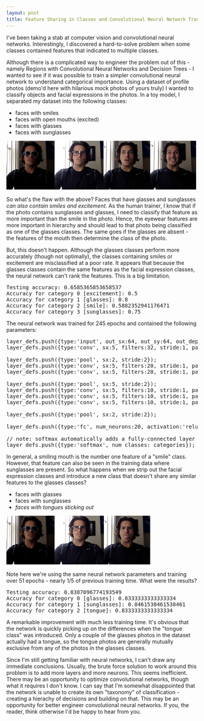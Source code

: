 ```yaml
---
layout: post
title: Feature Sharing in Classes and Convolutional Neural Network Troubles
---
```


I've been taking a stab at computer vision and convolutional neural networks. Interestingly, I discovered a hard-to-solve problem when some classes contained features that indicated to multiple classes.

Although there is a complicated way to engineer the problem out of this - namely Regions with Convolutional Neural Networks and Decision Trees - I wanted to see if it was possible to train a simpler convolutional neural network to understand categorical importance. Using a dataset of profile photos (demo'd here with hilarious mock photos of yours truly) I wanted to classify objects and facial expressions in the photos. In a toy model, I separated my dataset into the following classes:

+ faces with smiles
+ faces with open mouths (excited)
+ faces with glasses
+ faces with sunglasses

<img src="/uploads/convnet_class_set1.jpg" alt="Classes Test Set 1" />

So what's the flaw with the above? Faces that have glasses and sunglasses *can also contain smiles and excitement*. As the human trainer, I know that if the photo contains sunglasses and glasses, I need to classify that feature as more important than the smile in the photo. Hence, the eyewear features are more important in hierarchy and should lead to that photo being classified as one of the glasses classes. The same goes if the glasses are absent - the features of the mouth then determine the class of the photo.

But, this doesn't happen. Although the glasses classes perform more accurately (though not optimally), the classes containing smiles or excitement are misclassified at a poor rate. It appears that because the glasses classes contain the same features as the facial expression classes, the neural network can't rank the features. This is a big limitation.

<pre>
Testing accuracy: 0.6585365853658537
Accuracy for category 0 [excitement]: 0.5
Accuracy for category 1 [glasses]: 0.8
Accuracy for category 2 [smile]: 0.5882352941176471
Accuracy for category 3 [sunglasses]: 0.75
</pre>

The neural network was trained for 245 epochs and contained the following parameters:

<pre>
layer_defs.push({type:'input', out_sx:64, out_sy:64, out_depth:6});
layer_defs.push({type:'conv', sx:5, filters:32, stride:1, pad:2, activation:'relu'});

layer_defs.push({type:'pool', sx:2, stride:2});
layer_defs.push({type:'conv', sx:5, filters:20, stride:1, pad:3, activation:'relu'});
layer_defs.push({type:'conv', sx:5, filters:20, stride:1, pad:3, activation:'relu'});

layer_defs.push({type:'pool', sx:5, stride:2});
layer_defs.push({type:'conv', sx:5, filters:10, stride:1, pad:3, activation:'relu'});
layer_defs.push({type:'conv', sx:5, filters:10, stride:1, pad:3, activation:'relu'});
layer_defs.push({type:'conv', sx:5, filters:10, stride:1, pad:3, activation:'relu'});

layer_defs.push({type:'pool', sx:2, stride:2});

layer_defs.push({type:'fc', num_neurons:20, activation:'relu'});

// note: softmax automatically adds a fully-connected layer
layer_defs.push({type:'softmax', num_classes: categories});
</pre>

In general, a smiling mouth is the number one feature of a "smile" class. However, that feature can also be seen in the training data where sunglasses are present. So what happens when we strip out the facial expression classes and introduce a new class that doesn't share any similar features to the glasses classes?

+ faces with glasses
+ faces with sunglasses
+ *faces with tongues sticking out*

<img src="/uploads/convnet_class_set2.jpg" alt="Classes Test Set 2" />

Note here we're using the same neural network parameters and training over 51 epochs - nearly 1/5 of previous training time. What were the results?

<pre>
Testing accuracy: 0.8387096774193549
Accuracy for category 0 [glasses]: 0.8333333333333334
Accuracy for category 1 [sunglasses]: 0.8461538461538461
Accuracy for category 2 [tongue]: 0.8333333333333334
</pre>

A remarkable improvement with much less training time. It's obvious that the network is quickly picking up on the differences when the "tongue class" was introduced. Only a couple of the glasses photos in the dataset actually had a tongue, so the tongue photos are generally mutually exclusive from any of the photos in the glasses classes.

Since I'm still getting familiar with neural networks, I can't draw any immediate conclusions. Usually, the brute force solution to work around this problem is to add more layers and more neurons. This seems inefficient. There may be an opportunity to optimize convolutional networks, though what it requires I don't know. I can say that I'm somewhat disappointed that the network is unable to create its own "taxonomy" of classification - creating a hierachy of decisions and building on that. This may be an opportunity for better engineer convolutional neural networks. If you, the reader, think otherwise I'd be happy to hear from you.
